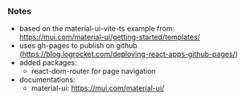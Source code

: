 
### Notes

- based on the material-ui-vite-ts example from: https://mui.com/material-ui/getting-started/templates/
- uses gh-pages to publish on github (https://blog.logrocket.com/deploying-react-apps-github-pages/)
- added packages:
    - react-dom-router for page navigation
- documentations:
    - material-ui: https://mui.com/material-ui/